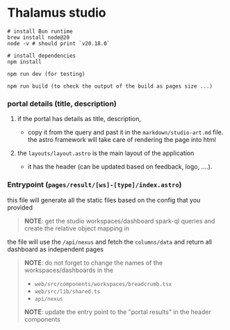 # Thalamus studio

```
# install Bun runtime
brew install node@20
node -v # should print `v20.18.0`

# install dependencies
npm install

npm run dev (for testing)

npm run build (to check the output of the build as pages size ...)
```

### portal details (title, description)

1. if the portal has details as title, description,

   - copy it from the query and past it in the  `markdown/studio-art.md` file.
     the astro framework will take care of rendering the page into html
2. the `layouts/layout.astro` is the main layout of the application

   - it has the header (can be updated based on feedback, logo, ....).

### Entrypoint (`pages/result/[ws]-[type]/index.astro`)

this file will generate all the static files based on the config that you provided

> **NOTE**: get the studio workspaces/dashboard spark-ql queries and create the relative object mapping in 

the file will use the `/api/nexus`  and fetch the `columns/data` and return all dashboard as independent pages

> **NOTE**: do not forget to change the names of the workspaces/dashboards in the 
>
> - `web/src/components/workspaces/breadcrumb.tsx`
> - `web/src/lib/shared.ts`
> - `api/nexus`
>
> **NOTE**: update the entry point to the "portal results" in the header components

